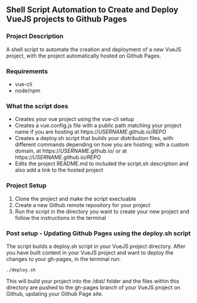 ## Shell Script Automation to Create and Deploy VueJS projects to Github Pages

### Project Description

A shell script to automate the creation and deployment of a new VueJS project, with the project automatically hosted on Github Pages.

### Requirements

- vue-cli
- node/npm

### What the script does

- Creates your vue project using the vue-cli setup
- Creates a vue.config.js file with a public path matching your project name if you are hosting at https://*USERNAME*.github.io/*REPO*
- Creates a deploy.sh script that builds your distribution files, with different commands depending on how you are hosting; with a custom domain, at https://*USERNAME*.github.io/ or at https://*USERNAME*.github.io/*REPO*
- Edits the project README.md to included the script.sh description and also add a link to the hosted project

### Project Setup

1. Clone the project and make the script exectuable
2. Create a new Github remote repository for your project
3. Run the script in the directory you want to create your new project and follow the instructions in the terminal

### Post setup - Updating Github Pages using the deploy.sh script

The script builds a deploy.sh script in your VueJS project directory. After you have built content in your VueJS project and want to deploy the changes to your gh-pages, in the terminal run:

```
./deploy.sh
```

This will build your project into the /dist/ folder and the files within this directory are pushed to the gh-pages branch of your VueJS project on Github, updating your Github Page site.
